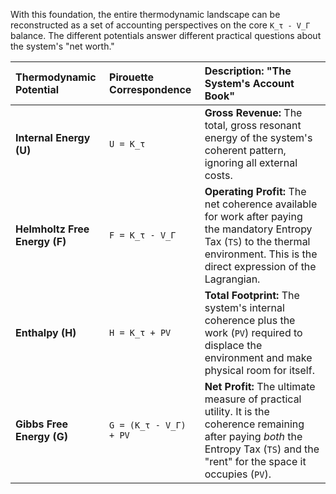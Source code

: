 With this foundation, the entire thermodynamic landscape can be reconstructed as a set of accounting perspectives on the core `K_τ - V_Γ` balance. The different potentials answer different practical questions about the system's "net worth."

| Thermodynamic Potential | Pirouette Correspondence | Description: "The System's Account Book" |
| :--- | :--- | :--- |
| **Internal Energy (U)** | `U = K_τ` | **Gross Revenue:** The total, gross resonant energy of the system's coherent pattern, ignoring all external costs. |
| **Helmholtz Free Energy (F)** | `F = K_τ - V_Γ` | **Operating Profit:** The net coherence available for work after paying the mandatory Entropy Tax (`TS`) to the thermal environment. This is the direct expression of the Lagrangian. |
| **Enthalpy (H)** | `H = K_τ + PV` | **Total Footprint:** The system's internal coherence plus the work (`PV`) required to displace the environment and make physical room for itself. |
| **Gibbs Free Energy (G)** | `G = (K_τ - V_Γ) + PV` | **Net Profit:** The ultimate measure of practical utility. It is the coherence remaining after paying *both* the Entropy Tax (`TS`) and the "rent" for the space it occupies (`PV`). |